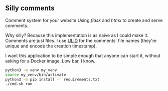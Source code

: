 ## Silly comments

Comment system for your website
Using *flask* and *htmx* to create and serve comments.

Why silly? Because this implementation is as naive as I could make it.
Comments are just files. I use [ULID](https://github.com/ulid/spec)
for the comments' file names (they're unique and encode the creation
timestamp).

I want this application to be simple enough that anyone can start it,
without asking for a Docker image. Low bar, I know.

```sh
python3 -m venv my_venv
source my_venv/bin/activate
python3 -m pip install -r requirements.txt
./cmd.sh run
```
